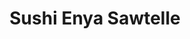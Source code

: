 ---
layout: place
title: "Sushi Enya Sawtelle"
permalink: /california/los-angeles/sushi-enya-sawtelle.html
stateAbbr: CA
stateName: California
cityName: Los Angeles
seo:
  name: "Sushi Enya Sawtelle"
  type: Restaurant
  links: null
description: "Looking for sushi in Los Angeles, California? Check out Sushi Enya Sawtelle for a delightful Japanese dining experience. Enjoy a variety of sushi and other d..."
place_id: ChIJ-VPXxbu7woAR_JUaFfQXcuE
photos:
  - name: >-
      places/ChIJ-VPXxbu7woAR_JUaFfQXcuE/photos/AeeoHcI4m1fFrmc9kFZsVSyqfcgXbuWJzCg_GqEkohp6EQzK_b_hrsEm1xcLrsErnLr-8IjaDUAQSJ942AaufjGp_hSxCydmC7QTmBCKzFJb8R5EfRtdw-CryXb6ioij2OtM0OyLbFCDRfo8Qjf-DhR-UQMxEaj40B3o_RX-tnXFxG8aay7LcInORb5qA5u2iwI0TikG3aodJB9U2fYctIuGYEjdp2SzwIWJhwOLj7oj3bYu_s0KavDHGeZJIUq6EpQqtHl1DHye42JmjWaKAZR89Nyf2M_MUEJo9rt8wwgd-2ZAOw
    widthPx: 1290
    heightPx: 908
    authorAttributions:
      - displayName: Sushi Enya Sawtelle
        uri: https://maps.google.com/maps/contrib/113456905547212406484
        photoUri: >-
          https://lh3.googleusercontent.com/a-/ALV-UjVdSz9SnPXKp4O6WVFl3h1bfghvcuQrhxYQEIpTSpB_DgbNHvk=s100-p-k-no-mo
    flagContentUri: >-
      https://www.google.com/local/imagery/report/?cb_client=maps_api_places.places_api&image_key=!1e10!2sAF1QipPwqYGPEqP6H4TDqp2gg3CKt1MTsVHMnNe23gu4&hl=en-US
    googleMapsUri: >-
      https://www.google.com/maps/place//data=!3m4!1e2!3m2!1sAF1QipPwqYGPEqP6H4TDqp2gg3CKt1MTsVHMnNe23gu4!2e10!4m2!3m1!1s0x80c2bbbbc5d753f9:0xe17217f4151a95fc
  - name: >-
      places/ChIJ-VPXxbu7woAR_JUaFfQXcuE/photos/AeeoHcLxlUg-wnlTVPduSn27J6Czses9c6g-oXD6y_mobfjow3wadi2kZP4Cg3oHPVUh64J8oYug7hy32SK-utAXz8uSBzp1zVx2Wtd8D73ioP6xlhliaivdfqEFhJiAvV4gxe8p75ibbnkzsC5PgIXvOL_FzE53xW5LaseZuXfiSlZCHXLKKVZsvPUaH1U3Vaf4PNmD1_z67L327vUXrT7TOxL8V4F78UJ_Fwlht9kENed7V5RiaNoRBjwGyBZ94rebCQKB5iLug0O8tH1FDjfPuHRikCwygB6iT5EE7WCHEOIFd0s6NRg2Dd4Q9TJhqfVyCz2ALgm4_5iXvCoZ8B7EF3VTDN7w_azDIsoN1GMSQaDgatiRVA_Rc1iDyy8IYJfuosip2HzT_qpkEgbswQro257CDn4lkGuIsCYhS93NzVJcjQ
    widthPx: 3024
    heightPx: 4032
    authorAttributions:
      - displayName: andrew mouzaya
        uri: https://maps.google.com/maps/contrib/111083046033052580006
        photoUri: >-
          https://lh3.googleusercontent.com/a-/ALV-UjXLgDr5SBKNecgN-QOvV3xrOvBE3aClqr1Rb0r0zTfFCjUecRxL=s100-p-k-no-mo
    flagContentUri: >-
      https://www.google.com/local/imagery/report/?cb_client=maps_api_places.places_api&image_key=!1e10!2sCIHM0ogKEICAgICpk5_UBA&hl=en-US
    googleMapsUri: >-
      https://www.google.com/maps/place//data=!3m4!1e2!3m2!1sCIHM0ogKEICAgICpk5_UBA!2e10!4m2!3m1!1s0x80c2bbbbc5d753f9:0xe17217f4151a95fc
  - name: >-
      places/ChIJ-VPXxbu7woAR_JUaFfQXcuE/photos/AeeoHcJXjAAkmx_KChjmiVpN8DcwzCbaWD9Gl3xecHQFFNsTnAgJHXhRxnDIQdr0lE60FOapgOKVqqKdY7UPIB9WWpSDnu_5BvIrk_-CmnLTy-r46UBB7T_xPVg8Hryls9h_yO_yxPlfk2hv5ITy5YY3S0OSFNd-WIjOZWy3u4pcFOfdliNIlG9Gj0aB8v9CV7_F1R4QlQ3tGo2_SkO6YFaQNQBSyjq9V_gYHYkBHdxANrf2Sk5AQ_P69zKDKmJyr6glex2de3OOLh3sZahJ8nPHA3r9annS_KNvZy5kMjTKtI1DPEUgabxoC8wgR9Tw5QJpbMZJpIeVJdvLFITyKp7nab7tyYKYFlLG1EhghsS5hJRVduSVnOjdGGsaJDLxX0Rn2GcTGwfTexTD-pdonJiVfw4ZZYHAgQl1QxwYTQAXvYjJd91Sog2FrFajJ8mgRg
    widthPx: 3072
    heightPx: 4080
    authorAttributions:
      - displayName: Brandon Okumura
        uri: https://maps.google.com/maps/contrib/108519112835882663356
        photoUri: >-
          https://lh3.googleusercontent.com/a-/ALV-UjWLoLXRy9v7igogWL-KV4JR8FbpH-3qDyZ49U2WZpLmFpaaoyxP=s100-p-k-no-mo
    flagContentUri: >-
      https://www.google.com/local/imagery/report/?cb_client=maps_api_places.places_api&image_key=!1e10!2sCIABIhADyddmsxQhamerqn4ADuxA&hl=en-US
    googleMapsUri: >-
      https://www.google.com/maps/place//data=!3m4!1e2!3m2!1sCIABIhADyddmsxQhamerqn4ADuxA!2e10!4m2!3m1!1s0x80c2bbbbc5d753f9:0xe17217f4151a95fc
  - name: >-
      places/ChIJ-VPXxbu7woAR_JUaFfQXcuE/photos/AeeoHcIEYusNNo1mKTEw2_JGmP8myAOfI17FAxrr9pJOnxHMSMFiVVbdv-1l7DXl8J_tTSPAuvfckY7ZN_SMNHC2Vhn8lq3jOuYrzbNaK44zmdN6zujRYKZlz2aLH_BbPXdhNDEDD7Igza6a2EWvoYXi1oKeF_NbIQHU_A4Wla04-IMySplCXXHJj-UcHZCpe3IhoRUKgxjZ595hhR8g_coBq6-X9hfwzu3p1Jk7A0pHAvQyvRoye-7rn4mVHLBOEjX90QfVmU-ZSVLi1s4ckTg8WWW25lJ_4D-qpsk7tqtq_d3aKnU0O0uI4MhiamoXP0Y3hfsQksKQAhbKr2MpmY-miVNg59QUU4u74807eVOdiVgBr648IQyyMHRrAayMY4o0A97egNOKyLUVfk7DtJmdWh8002UDmCxSb2prmgeUa9xhiA
    widthPx: 3024
    heightPx: 4032
    authorAttributions:
      - displayName: Jose Moreno
        uri: https://maps.google.com/maps/contrib/112290221957527555849
        photoUri: >-
          https://lh3.googleusercontent.com/a-/ALV-UjVQ8ZsIEdPi-zlu07llYEFTCxULmTANNxgJGUensQyowij-S3cuSw=s100-p-k-no-mo
    flagContentUri: >-
      https://www.google.com/local/imagery/report/?cb_client=maps_api_places.places_api&image_key=!1e10!2sCIHM0ogKEICAgMCg_LT4Zw&hl=en-US
    googleMapsUri: >-
      https://www.google.com/maps/place//data=!3m4!1e2!3m2!1sCIHM0ogKEICAgMCg_LT4Zw!2e10!4m2!3m1!1s0x80c2bbbbc5d753f9:0xe17217f4151a95fc
  - name: >-
      places/ChIJ-VPXxbu7woAR_JUaFfQXcuE/photos/AeeoHcJ0Jb1uvVsiBdXfMyMHWWnUAxMIkMNTBljGvLjdcIGDAf095ieNEKSC_S2W2XXbNtSPEWZ876yFJ3duo9wQ9nkxnsTLYOq9jTgbTFhrfb6OYtfF79IolJ-GbENcgr6F9PepmPoZ1dSYLra4xJThFIQKgNEVcW1eVeupPy3kmN-cOvcVzIQ66cHwkPNRnXqskSmwOyTONyimtQ2aYhCt4Z8vQXGNmLGrR56JrImlxDAbBeDjXGOjPCJBa0THrBu2eWgIo4X2vw3eCpmqFzVyl87FC4rFn3lukXFCRzvex3z-Z6dtFD4IGgdnxKefS-SCwonl_VDchp2ggsRXxiv5Jn0RFrOusMbB-EF8cY_LUyVVh526G4hsRua2DXOcsr9M5zmwXszOeRP4ZmKAxGMRi-CNvFZqZfwjWCIGJjqjVLJ93A
    widthPx: 3600
    heightPx: 4800
    authorAttributions:
      - displayName: Lily C.
        uri: https://maps.google.com/maps/contrib/103410403501061464965
        photoUri: >-
          https://lh3.googleusercontent.com/a-/ALV-UjXCF_RuFS1wQnU1e4ILET7BIlMqoCiilXCF62v9bvsW4kXd98GM=s100-p-k-no-mo
    flagContentUri: >-
      https://www.google.com/local/imagery/report/?cb_client=maps_api_places.places_api&image_key=!1e10!2sCIHM0ogKEICAgICTtf-XVg&hl=en-US
    googleMapsUri: >-
      https://www.google.com/maps/place//data=!3m4!1e2!3m2!1sCIHM0ogKEICAgICTtf-XVg!2e10!4m2!3m1!1s0x80c2bbbbc5d753f9:0xe17217f4151a95fc
  - name: >-
      places/ChIJ-VPXxbu7woAR_JUaFfQXcuE/photos/AeeoHcJt2hVk8v0E9HC8onqmutJWMFiOtfSqY627iZiZQhWj0SpTs6oqr3HYixiJJhDBK_J7EeQ0pIwoPeW1HTw-V-6rod7VwMP6kci7cumVCF_vWUFlUqjBlgNe5LB5LUFbdI8lacAd4R9pQXS82MLHu3Wkyuqvt0o-UaEIAxHn-Wn54-O2oLXpCiGyCkgYDN1kErgeytkE3kKnxPfCd1RRF1no2YQylWpqgJH4tDsYoPw02umYHRAsF4bkg3ZcZ-Aijw4kDcIFUYYmLjZHncC364zGcw5K9phyGz-ZnT_lUKoEPkuF_A5Tlh7VPOLcVRxlDNPtpFUa48YJF8fPHb5uafmFIati_s8BdKRlGZ-9Erbtt91P6N-kjde6xft8rKjAQSWqdTxPscAeHSfnbtdiwi5Gt9gyc7WExeqtG2R37ui3b3WK
    widthPx: 3072
    heightPx: 4080
    authorAttributions:
      - displayName: S H
        uri: https://maps.google.com/maps/contrib/112210778160150254768
        photoUri: >-
          https://lh3.googleusercontent.com/a-/ALV-UjUgfgfMLFEmg6fjJ0Lj_Hgsw3-1A2UcdDdCnZYdNU3y59aMpoO3vQ=s100-p-k-no-mo
    flagContentUri: >-
      https://www.google.com/local/imagery/report/?cb_client=maps_api_places.places_api&image_key=!1e10!2sCIHM0ogKEICAgIDZ8uHc-wE&hl=en-US
    googleMapsUri: >-
      https://www.google.com/maps/place//data=!3m4!1e2!3m2!1sCIHM0ogKEICAgIDZ8uHc-wE!2e10!4m2!3m1!1s0x80c2bbbbc5d753f9:0xe17217f4151a95fc
  - name: >-
      places/ChIJ-VPXxbu7woAR_JUaFfQXcuE/photos/AeeoHcKMcvHPlXMKKifwgA6RJ-gfdWVoZLRSPD2Nfhx8MvRN9sBel8L4Hy57mf7YvWjWizcQjI4SGXr8QwigWaSfUdds8oaPzRXLw0cTbamzIsf8mfdvfiZTjMzM7CHYdiiZ8doEhUrd4Cx8rpPXhqgMZfcma6kwQe9gXWKl8raghyHxCQW531xjmn2vfwd8ifoz9_gRbXSMJNVevvaG3V15Tfr3M7EEEOqw3KMoha7Y2wMdJYA61Vcv1V7Qjeo8uVzA1CneIZgCh4laBWms90hwGRJvSVXt4pASinJknoPAdLb1t1sxkOhRTjg_NFWXyjtcw2z2Hq65snGOr3GcdMCpdhv73sPgce6acRuHfGfQJvziIbGLBLcid70obqKNBMYQhVFRRv8_m68JZKApC2hnWDoyMEk_z0J3-5YB2-CGH0tUPg
    widthPx: 3072
    heightPx: 4080
    authorAttributions:
      - displayName: S H
        uri: https://maps.google.com/maps/contrib/112210778160150254768
        photoUri: >-
          https://lh3.googleusercontent.com/a-/ALV-UjUgfgfMLFEmg6fjJ0Lj_Hgsw3-1A2UcdDdCnZYdNU3y59aMpoO3vQ=s100-p-k-no-mo
    flagContentUri: >-
      https://www.google.com/local/imagery/report/?cb_client=maps_api_places.places_api&image_key=!1e10!2sCIHM0ogKEICAgICZstbQPQ&hl=en-US
    googleMapsUri: >-
      https://www.google.com/maps/place//data=!3m4!1e2!3m2!1sCIHM0ogKEICAgICZstbQPQ!2e10!4m2!3m1!1s0x80c2bbbbc5d753f9:0xe17217f4151a95fc
  - name: >-
      places/ChIJ-VPXxbu7woAR_JUaFfQXcuE/photos/AeeoHcIGy0ykcSSN5D5miwjXPbt4C6tAA28aPJSafYXhBu5sBkNw5TQWvPBuxTwNC4B6znRJn4ve2zSe5kht38PaN_I-bM_B_vSAejpDISrOyGMq4AWI47_JLq8G0rMupo_GSGUI4DA3Dn3RiqD6GjzhnOGs-hbFYMZ8-h7qmb7cG2JjsEPAiIaMXlUiApk1ZZHKhdXBCwnBY0xM9S4qJNtGe4hGd2FjM54rbsTKwu48TSiAR0iCU18VDD81liokF5FHgaLF1avA18RBVHq4OROpgupXakKxtl1zFwrQMNzSd6-iM7xk-hFdLmc_brYYmgZM2_tL4FSFQGz8-EdDfxAixqxDQzXEsj_Wtqqsm7Hxw26Fr4SMF7ft_qRRs5T7NpbpoLMiTo0EF1__5d7Fc8tXrXrzFnTdIJap-Is9ke3dYUCiobrc
    widthPx: 3072
    heightPx: 4080
    authorAttributions:
      - displayName: S H
        uri: https://maps.google.com/maps/contrib/112210778160150254768
        photoUri: >-
          https://lh3.googleusercontent.com/a-/ALV-UjUgfgfMLFEmg6fjJ0Lj_Hgsw3-1A2UcdDdCnZYdNU3y59aMpoO3vQ=s100-p-k-no-mo
    flagContentUri: >-
      https://www.google.com/local/imagery/report/?cb_client=maps_api_places.places_api&image_key=!1e10!2sCIHM0ogKEICAgIDZ8uHqiQE&hl=en-US
    googleMapsUri: >-
      https://www.google.com/maps/place//data=!3m4!1e2!3m2!1sCIHM0ogKEICAgIDZ8uHqiQE!2e10!4m2!3m1!1s0x80c2bbbbc5d753f9:0xe17217f4151a95fc
  - name: >-
      places/ChIJ-VPXxbu7woAR_JUaFfQXcuE/photos/AeeoHcKtER7A0B73UsMKdmIkE6mDxBFe1gAE16GaP1ao7rskrDb5N3jEl93MXb-T9O0HjAwGlcZx2shQVm2rPoOG0V8VetUFEqOQGYP7PHW9QOqZHXBc5XhSQn22e0y5HlnKJEdC85Z8VlHyutpJroHNcKHPDPPbmzttwKRltOUutLbvvIv2DDFvCvxG_eCiIoUI3RQjANdWBWMYpPdJX5mqkWqCLXmH3uEMbEaxdjHjdg0FpivhIg8bvxqHU_hea3Agc_-OnhS9ejCrwXCGR56eBAjXFsNvAjilwTx9JqWd969MUtzi6ELqXKOUycaV8Y5vpbkvf1hsBxXmTT-OHeCp2CWD_WO19J28zyjtV11Kyn_q6ATAjAD8NY7tJeXx6szcKYrCCmVep-w96VCcFrseq9GtBbV6LRaOYI7NNyUiZze62i9R
    widthPx: 3072
    heightPx: 4080
    authorAttributions:
      - displayName: S H
        uri: https://maps.google.com/maps/contrib/112210778160150254768
        photoUri: >-
          https://lh3.googleusercontent.com/a-/ALV-UjUgfgfMLFEmg6fjJ0Lj_Hgsw3-1A2UcdDdCnZYdNU3y59aMpoO3vQ=s100-p-k-no-mo
    flagContentUri: >-
      https://www.google.com/local/imagery/report/?cb_client=maps_api_places.places_api&image_key=!1e10!2sCIHM0ogKEICAgIDZ8qGPswE&hl=en-US
    googleMapsUri: >-
      https://www.google.com/maps/place//data=!3m4!1e2!3m2!1sCIHM0ogKEICAgIDZ8qGPswE!2e10!4m2!3m1!1s0x80c2bbbbc5d753f9:0xe17217f4151a95fc
  - name: >-
      places/ChIJ-VPXxbu7woAR_JUaFfQXcuE/photos/AeeoHcLgPlXu7zZfhfxp3lTLnBYqJ4vkcIuPdScWvfgocuguL0P9ACHvpR7XMAdDWnWFff0li1KcRAsnVRDlQqFsiGLmPOaoW2JahgO1XocPwRqaV9iPe3AGN2lDkB_JV5hZ3PSJc-XCMikB3Njp-5puZvkc_YskClIqnl0eMFVk7wTASs81vbA6Y6idMMfxyKwyUMJls3Qx_YFj7wQXTuy1TnYfEsneX70VaASNfs7GpBaGDaY6FEzZl96fw-RIR8Zuabpq7K4_xnwQ480ZG-a_62rJhGIp9UGsILDWPnhSKES7stB-jnQ8vf3tNWxgZselilrFZLphtzzuALxtc_J7fJkxpDvimU7jkq6NfGRS98oMOjDLpktvWRV_z3nfXaLFRu7x0n7zSDoaoedKIqq9_m-ZdwYlcfhbPbl6TKTve77T3huH
    widthPx: 3024
    heightPx: 4032
    authorAttributions:
      - displayName: stephanie lee
        uri: https://maps.google.com/maps/contrib/100807711849859325514
        photoUri: >-
          https://lh3.googleusercontent.com/a/ACg8ocKMHDXm4aFsZzz5S8w-Yz68uXpWrogfUPCUSc1xnPywR7KpUw=s100-p-k-no-mo
    flagContentUri: >-
      https://www.google.com/local/imagery/report/?cb_client=maps_api_places.places_api&image_key=!1e10!2sCIHM0ogKEICAgMDQu6ycwgE&hl=en-US
    googleMapsUri: >-
      https://www.google.com/maps/place//data=!3m4!1e2!3m2!1sCIHM0ogKEICAgMDQu6ycwgE!2e10!4m2!3m1!1s0x80c2bbbbc5d753f9:0xe17217f4151a95fc
address: '11301 W Olympic Blvd #102, Los Angeles, CA 90064, USA'
street: '11301 W Olympic Blvd #102'
city: Los Angeles
state: CA
zip: '90064'
country: USA
neighborhood: Sawtelle
latitude: '34.038696'
longitude: '-118.441938'
accessibility_options:
  wheelchairAccessibleParking: true
  wheelchairAccessibleEntrance: true
  wheelchairAccessibleRestroom: true
  wheelchairAccessibleSeating: true
business_status: OPERATIONAL
name: Sushi Enya Sawtelle
google_maps_links:
  directionsUri: >-
    https://www.google.com/maps/dir//''/data=!4m7!4m6!1m1!4e2!1m2!1m1!1s0x80c2bbbbc5d753f9:0xe17217f4151a95fc!3e0
  placeUri: https://maps.google.com/?cid=16245073142972323324
  writeAReviewUri: >-
    https://www.google.com/maps/place//data=!4m3!3m2!1s0x80c2bbbbc5d753f9:0xe17217f4151a95fc!12e1
  reviewsUri: >-
    https://www.google.com/maps/place//data=!4m4!3m3!1s0x80c2bbbbc5d753f9:0xe17217f4151a95fc!9m1!1b1
  photosUri: >-
    https://www.google.com/maps/place//data=!4m3!3m2!1s0x80c2bbbbc5d753f9:0xe17217f4151a95fc!10e5
primary_type: Sushi Restaurant
opening_hours:
  regular: null
  current: null
secondary_opening_hours:
  regular:
    weekdayDescriptions: null
    type: null
  current:
    weekdayDescriptions: null
    type: null
phone: null
price_level: null
price_range: null
rating: null
rating_count: 0
website: null
reviews: null
parking_options: null
payment_options: null
allow_dogs: null
curbside_pickup: null
delivery: null
dine_in: null
good_for_children: null
good_for_groups: null
good_for_sports: null
live_music: null
menu_for_children: null
outdoor_seating: null
reservable: null
restroom: null
serves_beer: null
serves_breakfast: null
serves_brunch: null
serves_cocktails: null
serves_coffee: null
serves_dinner: null
serves_dessert: null
serves_lunch: null
serves_vegetarian_food: null
serves_wine: null
takeout: null
summary: null

---